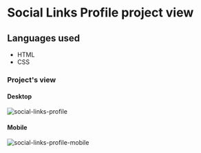 # Social Links Profile project view
## Languages used
- HTML
- CSS

### Project's view

#### Desktop
![social-links-profile](https://github.com/itsTarci/Social-Links-Profile/assets/152653120/e747d6f5-c625-4dfe-8b76-1f5df1663bf7)

#### Mobile
![social-links-profile-mobile](https://github.com/itsTarci/Social-Links-Profile/assets/152653120/cd71aeec-ed85-482c-9b45-168b0f157cad)


